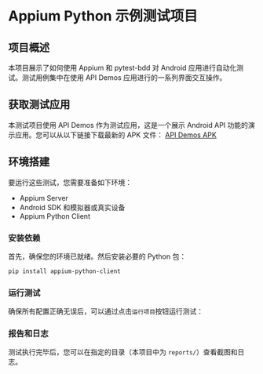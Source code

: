# Appium Python 示例测试项目

## 项目概述

本项目展示了如何使用 Appium 和 pytest-bdd 对 Android 应用进行自动化测试。测试用例集中在使用 API Demos 应用进行的一系列界面交互操作。

## 获取测试应用

本测试项目使用 API Demos 作为测试应用，这是一个展示 Android API 功能的演示应用。您可以从以下链接下载最新的 APK 文件：
[API Demos APK](https://github.com/appium-boneyard/sample-code/blob/master/sample-code/apps/ApiDemos/bin/ApiDemos-debug.apk)

## 环境搭建

要运行这些测试，您需要准备如下环境：

- Appium Server
- Android SDK 和模拟器或真实设备
- Appium Python Client

### 安装依赖

首先，确保您的环境已就绪。然后安装必要的 Python 包：

```bash
pip install appium-python-client
```

### 运行测试
确保所有配置正确无误后，可以通过点击`运行项目`按钮运行测试：

### 报告和日志
测试执行完毕后，您可以在指定的目录（本项目中为 `reports/`）查看截图和日志。